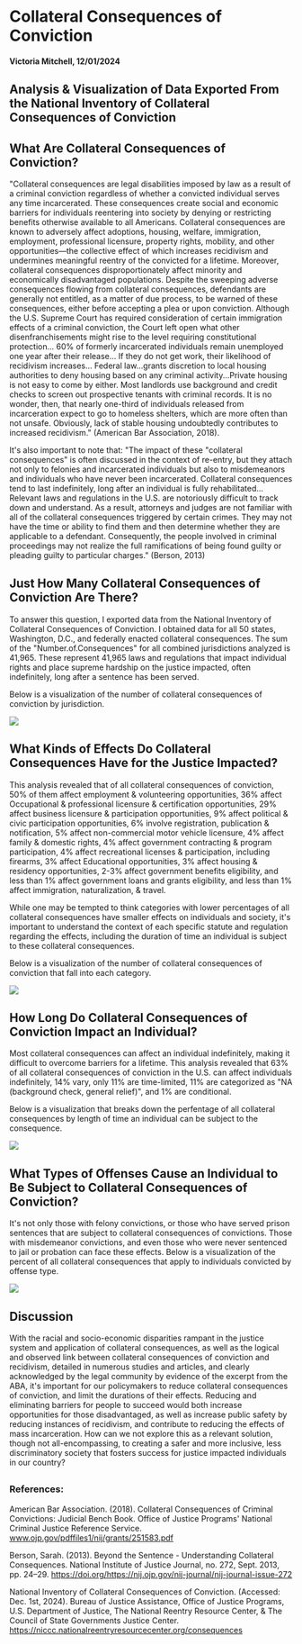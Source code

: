 <!DOCTYPE html>
<html>
  <head></head>
  <body>
    <h1>Collateral Consequences of Conviction</h1>
    <h4>Victoria Mitchell, 12/01/2024</h4>
    <h2>Analysis & Visualization of Data Exported From the National Inventory of Collateral Consequences of Conviction</h2>
    <h2>What Are Collateral Consequences of Conviction?</h2>
    <p>"Collateral consequences are legal disabilities imposed by law as a result of a criminal conviction regardless of whether a convicted individual serves any         time incarcerated. These consequences create social and economic barriers for individuals reentering into society by denying or restricting benefits otherwise       available to all Americans. Collateral consequences are known to adversely affect adoptions, housing, welfare, immigration, employment, professional                 licensure, property rights, mobility, and other opportunities—the collective effect of which increases recidivism and undermines meaningful reentry of the           convicted for a lifetime. Moreover, collateral consequences disproportionately affect minority and economically disadvantaged populations. Despite the               sweeping adverse consequences flowing from collateral consequences, defendants are generally not entitled, as a matter of due process, to be warned of these         consequences, either before accepting a plea or upon conviction. Although the U.S. Supreme Court has required consideration of certain immigration effects of         a criminal conviction, the Court left open what other disenfranchisements might rise to the level requiring constitutional protection... 60% of formerly             incarcerated individuals remain unemployed one year after their release... If they do not get work, their likelihood of recidivism increases... Federal               law...grants discretion to local housing authorities to deny housing based on any criminal activity...Private housing is not easy to come by either. Most           landlords use background and credit checks to screen out prospective tenants with criminal records.  It is no wonder, then, that nearly one-third of                 individuals released from incarceration expect to go to homeless shelters, which are more often than not unsafe. Obviously, lack of stable housing                   undoubtedly contributes to increased recidivism." (American Bar Association, 2018).</p>
  <p>It's also important to note that: "The impact of these "collateral consequences" is often discussed in the context of re-entry, but they attach not only to felonies and incarcerated individuals but also to misdemeanors and individuals who have never been incarcerated. Collateral consequences tend to last indefinitely, long after an individual is fully rehabilitated... Relevant laws and regulations in the U.S. are notoriously difficult to track down and understand. As a result, attorneys and judges are not familiar with all of the collateral consequences triggered by certain crimes. They may not have the time or ability to find them and then determine whether they are applicable to a defendant.  Consequently, the people involved in criminal proceedings may not realize the full ramifications of being found guilty or pleading guilty to particular charges." (Berson, 2013)</p>
    <h2>Just How Many Collateral Consequences of Conviction Are There?</h2>
    <p>To answer this question, I exported data from the National Inventory of Collateral Consequences of Conviction.  I obtained data for all 50 states, Washington, D.C., and federally enacted collateral consequences.  The sum of the "Number.of.Consequences" for all combined jurisdictions analyzed is 41,965.  These represent 41,965 laws and regulations that impact individual rights and place supreme hardship on the justice impacted, often indefinitely, long after a sentence has been served.</p>
    <p>Below is a visualization of the number of collateral consequences of conviction by jurisdiction.</p>
    <img src = "./collateral_consequences/total_consequences_per_jurisdiction.jpeg">
    <h2>What Kinds of Effects Do Collateral Consequences Have for the Justice Impacted?</h2>
    <p>This analysis revealed that of all collateral consequences of conviction, 50% of them affect employment & volunteering opportunities, 36% affect Occupational & professional licensure & certification opportunities, 29% affect business licensure & participation opportunities, 9% affect political & civic participation opportunities, 6% involve registration, publication & notification, 5% affect non-commercial motor vehicle licensure, 4% affect family & domestic rights, 4% affect government contracting & program participation, 4% affect recreational licenses & participation, including firearms, 3% affect Educational opportunities, 3% affect housing & residency opportunities, 2-3% affect government benefits eligibility, and less than 1% affect government loans and grants eligibility, and less than 1% affect immigration, naturalization, & travel.</p>
<p>While one may be tempted to think categories with lower percentages of all collateral consequences have smaller effects on individuals and society, it's important to understand the context of each specific statute and regulation regarding the effects, including the duration of time an individual is subject to these collateral consequences.</p>
    <p>Below is a visualization of the number of collateral consequences of conviction that fall into each category.</p>
    <img src = "./collateral_consequences/count_by_effect.jpeg">
    <h2>How Long Do Collateral Consequences of Conviction Impact an Individual?</h2>
    <p>Most collateral consequences can affect an individual indefinitely, making it difficult to overcome barriers for a lifetime. This analysis revealed that 63% of all collateral consequences of conviction in the U.S. can affect individuals indefinitely, 14% vary, only 11% are time-limited, 11% are categorized as "NA (background check, general relief)", and 1% are conditional.</p>
    <p>Below is a visualization that breaks down the perfentage of all collateral consequences by length of time an individual can be subject to the consequence.</p>
    <img src = "./collateral_consequences/breakdown_consequence_duration.jpeg">
    <h2>What Types of Offenses Cause an Individual to Be Subject to Collateral Consequences of Conviction?</h2>
    <p>It's not only those with felony convictions, or those who have served prison sentences that are subject to collateral consequences of convictions.  Those with misdemeanor convictions, and even those who were never sentenced to jail or probation can face these effects.  Below is a visualization of the percent of all collateral consequences that apply to individuals convicted by offense type.</p>
    <img src = "./collateral_consequences/offense_type_breakdown.jpeg">
    <h2>Discussion</h2>
    <p>With the racial and socio-economic disparities rampant in the justice system and application of collateral consequences, as well as the logical and observed link between collateral consequences of conviction and recidivism, detailed in numerous studies and articles, and clearly acknowledged by the legal community by evidence of the excerpt from the ABA, it's important for our policymakers to reduce collateral consequences of conviction, and limit the durations of their effects.  Reducing and eliminating barriers for people to succeed would both increase opportunities for those disadvantaged, as well as increase public safety by reducing instances of recidivism, and contribute to reducing the effects of mass incarceration.  How can we not explore this as a relevant solution, though not all-encompassing, to creating a safer and more inclusive, less discriminatory society that fosters success for justice impacted individuals in our country?</p>
    <h2></h2>
    <h3>References:</h3>
    <p>American Bar Association. (2018). Collateral Consequences of Criminal Convictions: Judicial Bench Book. Office of Justice Programs' National Criminal Justice Reference Service. <a href = www.ojp.gov/pdffiles1/nij/grants/251583.pdf>www.ojp.gov/pdffiles1/nij/grants/251583.pdf</a></p>
    <p>Berson, Sarah. (2013). Beyond the Sentence - Understanding Collateral Consequences. National Institute of Justice Journal, no. 272, Sept. 2013, pp. 24–29. <a href = https://doi.org/https://nij.ojp.gov/nij-journal/nij-journal-issue-272>https://doi.org/https://nij.ojp.gov/nij-journal/nij-journal-issue-272</a></p>
  <p>National Inventory of Collateral Consequences of Conviction. (Accessed: Dec. 1st, 2024).  Bureau of Justice Assistance, Office of Justice Programs, U.S. Department of Justice, The National Reentry Resource Center, & The Council of State Governments Justice Center. <a href = https://niccc.nationalreentryresourcecenter.org/consequences >https://niccc.nationalreentryresourcecenter.org/consequences</a></p>
  </body>
</html>
